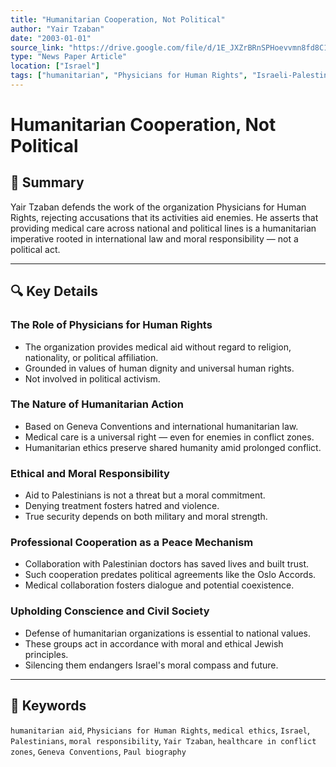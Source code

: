 ```yaml
---
title: "Humanitarian Cooperation, Not Political"
author: "Yair Tzaban"
date: "2003-01-01"
source_link: "https://drive.google.com/file/d/1E_JXZrBRnSPHoevvmn8fd8C1_5p9hTkv/view?usp=sharing"
type: "News Paper Article"
location: ["Israel"]
tags: ["humanitarian", "Physicians for Human Rights", "Israeli-Palestinian conflict", "medical ethics"]
---
```


# Humanitarian Cooperation, Not Political

## 📝 Summary
Yair Tzaban defends the work of the organization Physicians for Human Rights, rejecting accusations that its activities aid enemies. He asserts that providing medical care across national and political lines is a humanitarian imperative rooted in international law and moral responsibility — not a political act.

---

## 🔍 Key Details

### The Role of Physicians for Human Rights
- The organization provides medical aid without regard to religion, nationality, or political affiliation.
- Grounded in values of human dignity and universal human rights.
- Not involved in political activism.

### The Nature of Humanitarian Action
- Based on Geneva Conventions and international humanitarian law.
- Medical care is a universal right — even for enemies in conflict zones.
- Humanitarian ethics preserve shared humanity amid prolonged conflict.

### Ethical and Moral Responsibility
- Aid to Palestinians is not a threat but a moral commitment.
- Denying treatment fosters hatred and violence.
- True security depends on both military and moral strength.

### Professional Cooperation as a Peace Mechanism
- Collaboration with Palestinian doctors has saved lives and built trust.
- Such cooperation predates political agreements like the Oslo Accords.
- Medical collaboration fosters dialogue and potential coexistence.

### Upholding Conscience and Civil Society
- Defense of humanitarian organizations is essential to national values.
- These groups act in accordance with moral and ethical Jewish principles.
- Silencing them endangers Israel's moral compass and future.

---

## 🧠 Keywords
`humanitarian aid`, `Physicians for Human Rights`, `medical ethics`, `Israel`, `Palestinians`, `moral responsibility`, `Yair Tzaban`, `healthcare in conflict zones`, `Geneva Conventions`, `Paul biography`
